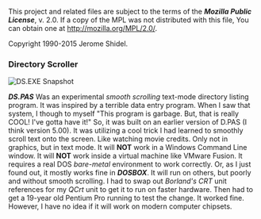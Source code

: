This project and related files are subject to the terms of the **_Mozilla Public License_**, 
v. 2.0. If a copy of the MPL was not distributed with this file, You can obtain one at 
http://mozilla.org/MPL/2.0/.

Copyright 1990-2015 Jerome Shidel.
### Directory Scroller
![DS.EXE Snapshot](../media/DS.png "DS.EXE Mid-scroll snapshot")

**_DS.PAS_** Was an experimental _smooth scrolling_ text-mode directory listing program. 
It was inspired by a terrible data entry program. When I saw that system, I though to myself
"This program is garbage. But, that is really COOL! I've gotta have it!" So, it was built on
an earlier version of D.PAS (I think version 5.00). It was utilizing a cool trick I had learned 
to smoothly scroll text onto the screen. Like watching movie credits.  Only not in graphics, 
but in text mode. It will **NOT** work in a Windows Command Line window. It will **NOT** work 
inside a virtual machine like VMware Fusion. It requires a real DOS _bare-metal_ environment to 
work correctly. Or, as I just found out, it mostly works fine in **_DOSBOX_**. It will run on others,
but poorly and without smooth scrolling. I had to swap out _Borland's CRT_ unit references for my _QCrt_ unit to get it to run on faster hardware. Then had to get a 19-year old Pentium Pro running to test the change. It worked fine. However, I have no idea if it will work on modern computer chipsets. 

